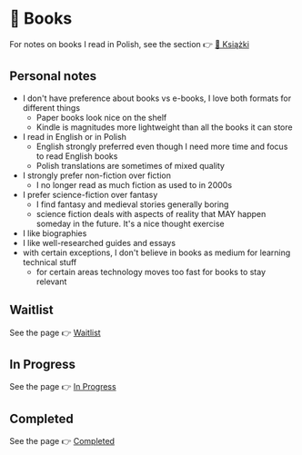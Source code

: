 # 📖 Books

For notes on books I read in Polish, see the section 👉 [📖 Książki](../pl/ksiazki/index.md)

## Personal notes

- I don't have preference about books vs e-books, I love both formats for different things
  - Paper books look nice on the shelf
  - Kindle is magnitudes more lightweight than all the books it can store
- I read in English or in Polish
  - English strongly preferred even though I need more time and focus to read English books
  - Polish translations are sometimes of mixed quality
- I strongly prefer non-fiction over fiction
  - I no longer read as much fiction as used to in 2000s
- I prefer science-fiction over fantasy
  - I find fantasy and medieval stories generally boring
  - science fiction deals with aspects of reality that MAY happen someday in the future. It's a nice thought exercise
- I like biographies
- I like well-researched guides and essays
- with certain exceptions, I don't believe in books as medium for learning technical stuff
  - for certain areas technology moves too fast for books to stay relevant

## Waitlist

See the page 👉 [Waitlist](./waitlist.md)

## In Progress

See the page 👉 [In Progress](./in-progress.md)

## Completed

See the page 👉 [Completed](./completed.md)
